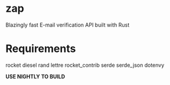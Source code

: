 # zap
Blazingly fast E-mail verification API built with Rust

# Requirements 
rocket 
diesel 
rand 
lettre 
rocket_contrib
serde 
serde_json 
dotenvy 

**USE NIGHTLY TO BUILD**